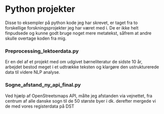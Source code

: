 # Python projekter
Disse to eksempler på python kode jeg har skrevet, er taget fra to forskellige forskningsprojekter jeg har været med i. 
De er ikke helt finpudsede og kunne godt bruge noget mere metatekst, såfrem at andre skulle overtage koden fra mig.

### Preprocessing_lektoerdata.py <br/>
Er en del af et projekt med om udgivet børneliteratur de sidste 10 år, arbejdet bestod meget i et udtrække teksten og klargøre den ustrukturerede data til videre NLP analyse.

### Sogne_afstand_ny_api_final.py <br/> 
Ved hjælp af OpenStreetsmaps API, målte jeg afstanden via vejnettet, fra centrum af alle danske sogn til de 50 største byer i dk. derefter mergede vi de med vores registerdata på DST
